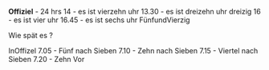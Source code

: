 **Offiziel** - 24 hrs
14 - es ist vierzehn uhr
13.30 - es ist dreizehn uhr dreizig
16 - es ist vier uhr
16.45 - es ist sechs uhr FünfundVierzig

Wie spät es ?

InOffizel
7.05 - Fünf nach Sieben
7.10 - Zehn nach Sieben
7.15 - Viertel nach Sieben
7.20 - Zehn Vor 

